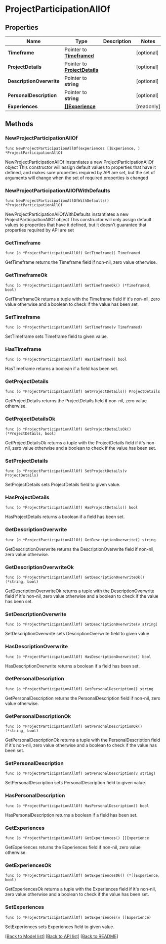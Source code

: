 # ProjectParticipationAllOf

## Properties

Name | Type | Description | Notes
------------ | ------------- | ------------- | -------------
**Timeframe** | Pointer to [**Timeframed**](Timeframed.md) |  | [optional] 
**ProjectDetails** | Pointer to [**ProjectDetails**](ProjectDetails.md) |  | [optional] 
**DescriptionOverwrite** | Pointer to **string** |  | [optional] 
**PersonalDescription** | Pointer to **string** |  | [optional] 
**Experiences** | [**[]Experience**](Experience.md) |  | [readonly] 

## Methods

### NewProjectParticipationAllOf

`func NewProjectParticipationAllOf(experiences []Experience, ) *ProjectParticipationAllOf`

NewProjectParticipationAllOf instantiates a new ProjectParticipationAllOf object
This constructor will assign default values to properties that have it defined,
and makes sure properties required by API are set, but the set of arguments
will change when the set of required properties is changed

### NewProjectParticipationAllOfWithDefaults

`func NewProjectParticipationAllOfWithDefaults() *ProjectParticipationAllOf`

NewProjectParticipationAllOfWithDefaults instantiates a new ProjectParticipationAllOf object
This constructor will only assign default values to properties that have it defined,
but it doesn't guarantee that properties required by API are set

### GetTimeframe

`func (o *ProjectParticipationAllOf) GetTimeframe() Timeframed`

GetTimeframe returns the Timeframe field if non-nil, zero value otherwise.

### GetTimeframeOk

`func (o *ProjectParticipationAllOf) GetTimeframeOk() (*Timeframed, bool)`

GetTimeframeOk returns a tuple with the Timeframe field if it's non-nil, zero value otherwise
and a boolean to check if the value has been set.

### SetTimeframe

`func (o *ProjectParticipationAllOf) SetTimeframe(v Timeframed)`

SetTimeframe sets Timeframe field to given value.

### HasTimeframe

`func (o *ProjectParticipationAllOf) HasTimeframe() bool`

HasTimeframe returns a boolean if a field has been set.

### GetProjectDetails

`func (o *ProjectParticipationAllOf) GetProjectDetails() ProjectDetails`

GetProjectDetails returns the ProjectDetails field if non-nil, zero value otherwise.

### GetProjectDetailsOk

`func (o *ProjectParticipationAllOf) GetProjectDetailsOk() (*ProjectDetails, bool)`

GetProjectDetailsOk returns a tuple with the ProjectDetails field if it's non-nil, zero value otherwise
and a boolean to check if the value has been set.

### SetProjectDetails

`func (o *ProjectParticipationAllOf) SetProjectDetails(v ProjectDetails)`

SetProjectDetails sets ProjectDetails field to given value.

### HasProjectDetails

`func (o *ProjectParticipationAllOf) HasProjectDetails() bool`

HasProjectDetails returns a boolean if a field has been set.

### GetDescriptionOverwrite

`func (o *ProjectParticipationAllOf) GetDescriptionOverwrite() string`

GetDescriptionOverwrite returns the DescriptionOverwrite field if non-nil, zero value otherwise.

### GetDescriptionOverwriteOk

`func (o *ProjectParticipationAllOf) GetDescriptionOverwriteOk() (*string, bool)`

GetDescriptionOverwriteOk returns a tuple with the DescriptionOverwrite field if it's non-nil, zero value otherwise
and a boolean to check if the value has been set.

### SetDescriptionOverwrite

`func (o *ProjectParticipationAllOf) SetDescriptionOverwrite(v string)`

SetDescriptionOverwrite sets DescriptionOverwrite field to given value.

### HasDescriptionOverwrite

`func (o *ProjectParticipationAllOf) HasDescriptionOverwrite() bool`

HasDescriptionOverwrite returns a boolean if a field has been set.

### GetPersonalDescription

`func (o *ProjectParticipationAllOf) GetPersonalDescription() string`

GetPersonalDescription returns the PersonalDescription field if non-nil, zero value otherwise.

### GetPersonalDescriptionOk

`func (o *ProjectParticipationAllOf) GetPersonalDescriptionOk() (*string, bool)`

GetPersonalDescriptionOk returns a tuple with the PersonalDescription field if it's non-nil, zero value otherwise
and a boolean to check if the value has been set.

### SetPersonalDescription

`func (o *ProjectParticipationAllOf) SetPersonalDescription(v string)`

SetPersonalDescription sets PersonalDescription field to given value.

### HasPersonalDescription

`func (o *ProjectParticipationAllOf) HasPersonalDescription() bool`

HasPersonalDescription returns a boolean if a field has been set.

### GetExperiences

`func (o *ProjectParticipationAllOf) GetExperiences() []Experience`

GetExperiences returns the Experiences field if non-nil, zero value otherwise.

### GetExperiencesOk

`func (o *ProjectParticipationAllOf) GetExperiencesOk() (*[]Experience, bool)`

GetExperiencesOk returns a tuple with the Experiences field if it's non-nil, zero value otherwise
and a boolean to check if the value has been set.

### SetExperiences

`func (o *ProjectParticipationAllOf) SetExperiences(v []Experience)`

SetExperiences sets Experiences field to given value.



[[Back to Model list]](../README.md#documentation-for-models) [[Back to API list]](../README.md#documentation-for-api-endpoints) [[Back to README]](../README.md)


